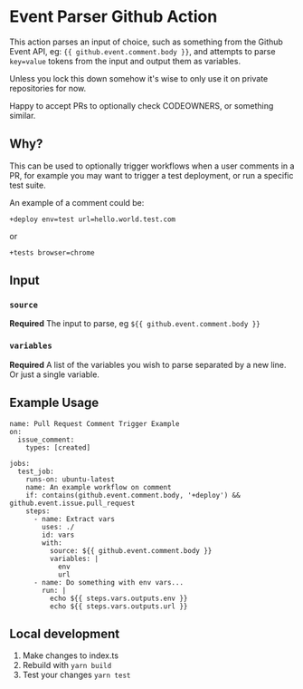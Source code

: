 # Event Parser Github Action

This action parses an input of choice, such as something from the Github Event API, eg: `{{ github.event.comment.body }}`, 
and attempts to parse `key=value` tokens from the input and output them as variables.

Unless you lock this down somehow it's wise to only use it on private repositories for now.

Happy to accept PRs to optionally check CODEOWNERS, or something similar.

## Why?

This can be used to optionally trigger workflows when a user comments in a PR, for example you may want to trigger a test deployment, or run a specific test suite.

An example of a comment could be:

`+deploy env=test url=hello.world.test.com`

or

`+tests browser=chrome`

## Input

### `source`

**Required** The input to parse, eg `${{ github.event.comment.body }}`

### `variables`

**Required** A list of the variables you wish to parse separated by a new line. Or just a single variable.

## Example Usage

```
name: Pull Request Comment Trigger Example
on:
  issue_comment:
    types: [created]

jobs:
  test_job:
    runs-on: ubuntu-latest
    name: An example workflow on comment
    if: contains(github.event.comment.body, '+deploy') && github.event.issue.pull_request
    steps:
      - name: Extract vars
        uses: ./
        id: vars
        with:
          source: ${{ github.event.comment.body }}
          variables: |
            env
            url
      - name: Do something with env vars...
        run: |
          echo ${{ steps.vars.outputs.env }}
          echo ${{ steps.vars.outputs.url }}
```

## Local development

1. Make changes to index.ts
2. Rebuild with `yarn build`
3. Test your changes `yarn test`
